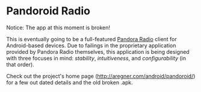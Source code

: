 Pandoroid Radio
===============

Notice: The app at this moment is broken!

This is eventually going to be a full-featured [Pandora Radio](http://www.pandora.com/) client for Android-based devices.  Due to failings in the proprietary application provided by Pandora Radio themselves, this application is being designed with three focuses in mind: _stability_, _intuitiveness_, and _configurability_ (in that order).

Check out the project's home page (http://aregner.com/android/pandoroid/) for a few out dated details and the old broken .apk.


